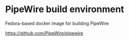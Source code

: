 # PipeWire build environment
Fedora-based docker image for building PipeWire

https://github.com/PipeWire/pipewire
